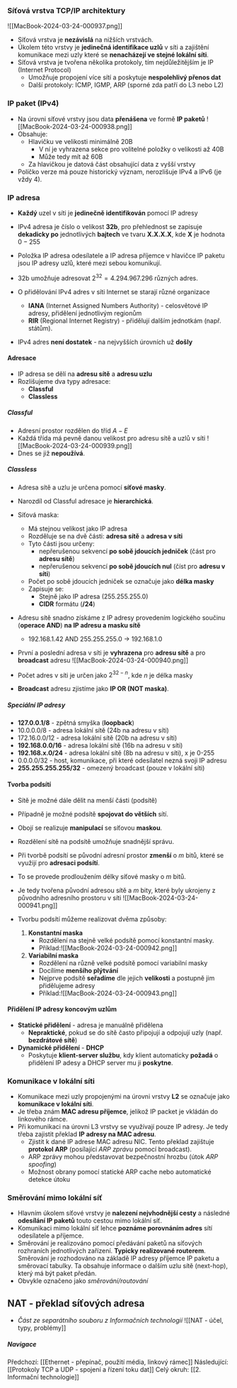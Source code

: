 ### Síťová vrstva TCP/IP architektury
![[MacBook-2024-03-24-000937.png]]
- Síťová vrstva je **nezávislá** na nižších vrstvách.
- Úkolem této vrstvy je **jedinečná identifikace uzlů** v síti a zajištění komunikace mezi uzly které se **nenacházejí ve stejné lokální síti**.
- Síťová vrstva je tvořena několika protokoly, tím nejdůležitějším je IP (Internet Protocol)
	- Umožňuje propojení více sítí a poskytuje **nespolehlivý přenos dat**
	- Další protokoly: ICMP, IGMP, ARP (sporné zda patří do L3 nebo L2)

### IP paket (IPv4)
- Na úrovni síťové vrstvy jsou data **přenášena** ve formě **IP paketů**
![[MacBook-2024-03-24-000938.png]]
- Obsahuje:
	- Hlavičku ve velikosti minimálně 20B
		- V ní je vyhrazena sekce pro volitelné položky o velikosti až 40B
		- Může tedy mít až 60B
	- Za hlavičkou je datová část obsahující data z vyšší vrstvy
- Políčko verze má pouze historický význam, nerozlišuje IPv4 a IPv6 (je vždy 4).

### IP adresa
- **Každý** uzel v síti je **jedinečně identifikován** pomocí IP adresy
- IPv4 adresa je číslo o velikost **32b**, pro přehlednost se zapisuje **dekadicky po** jednotlivých **bajtech** ve tvaru **X.X.X.X**, kde **X** je hodnota $0-255$
- Položka IP adresa odesílatele a IP adresa příjemce v hlavičce IP paketu jsou IP adresy uzlů, které mezi sebou komunikují.

- 32b umožňuje adresovat $2^{32} = 4.294.967.296$ různých adres.

- O přidělování IPv4 adres v síti Internet se starají různé organizace
	- **IANA** (Internet Assigned Numbers Authority) - celosvětové IP adresy, přidělení jednotlivým regionům
	- **RIR** (Regional Internet Registry) - přidělují dalším jednotkám (např. státům).
- IPv4 adres **není dostatek** - na nejvyšších úrovních už **došly**

#### Adresace
- IP adresa se dělí na **adresu sítě** a **adresu uzlu**
- Rozlišujeme dva typy adresace:
	- **Classful**
	- **Classless**

##### Classful
- Adresní prostor rozdělen do tříd $A-E$
- Každá třída má pevně danou velikost pro adresu sítě a uzlů v síti
  ![[MacBook-2024-03-24-000939.png]]
- Dnes se již **nepoužívá**.

##### Classless
- Adresa sítě a uzlu je určena pomocí **síťové masky**.
- Narozdíl od Classful adresace je **hierarchická**.

- Síťová maska:
	- Má stejnou velikost jako IP adresa 
	- Rozděluje se na dvě části: **adresa sítě** a **adresa v síti**
	- Tyto části jsou určeny: 
		- nepřerušenou sekvencí **po sobě jdoucích jedniček** (část pro **adresu sítě**)
		- nepřerušenou sekvencí **po sobě jdoucích nul** (číst pro **adresu v síti**)
	- Počet po sobě jdoucích jedniček se označuje jako **délka masky**
	- Zapisuje se:
		- Stejně jako IP adresa (255.255.255.0)
		- **CIDR** formátu (**/24**)

- Adresu sítě snadno získáme z IP adresy provedením logického součinu (**operace AND**) **na IP adresu a masku sítě**
	- 192.168.1.42 AND 255.255.255.0 $\rightarrow$ 192.168.1.0

- První a poslední adresa v síti je **vyhrazena** pro **adresu sítě** a pro **broadcast** adresu
![[MacBook-2024-03-24-000940.png]]

- Počet adres v síti je určen jako $2^{32-n}$, kde $n$ je délka masky
- **Broadcast** adresu zjistíme jako **IP OR (NOT maska)**.

##### Speciální IP adresy
- **127.0.0.1/8** - zpětná smyška (**loopback**)
- 10.0.0.0/8 - adresa lokální sítě (24b na adresu v síti)
- 172.16.0.0/12 - adresa lokální sítě (20b na adresu v síti)
- **192.168.0.0/16** - adresa lokální sítě (16b na adresu v síti)
- **192.168.x.0/24** - adresa lokální sítě (8b na adresu v síti), x je 0-255
- 0.0.0.0/32 - host, komunikace, při které odesílatel nezná svoji IP adresu
- **255.255.255.255/32** - omezený broadcast (pouze v lokální síti)

#### Tvorba podsítí
- Sítě je možné dále dělit na menší části (podsítě)
- Případně je možné podsítě **spojovat do větších** sítí.
- Obojí se realizuje **manipulací** se síťovou **maskou**.

- Rozdělení sítě na podsítě umožňuje snadnější správu.
- Při tvorbě podsítí se původní adresní prostor **zmenší** o $m$ bitů, které se využijí pro **adresaci podsítí**.
- To se provede prodloužením délky síťové masky o $m$ bitů.
- Je tedy tvořena původní adresou sítě a $m$ bity, které byly ukrojeny z původního adresního prostoru v síti
![[MacBook-2024-03-24-000941.png]]

- Tvorbu podsítí můžeme realizovat dvěma způsoby:
	1. **Konstantní maska**
		- Rozdělení na stejně velké podsítě pomocí konstantní masky.
		- Příklad:![[MacBook-2024-03-24-000942.png]]
	2. **Variabilní maska**
		- Rozdělení na různě velké podsítě pomocí variabilní masky
		- Docílíme **menšího plýtvání**
		- Nejprve podsítě **seřadíme** dle jejich **velikosti** a postupně jim přidělujeme adresy
		- Příklad:![[MacBook-2024-03-24-000943.png]]

#### Přidělení IP adresy koncovým uzlům
- **Statické přidělení** - adresa je manuálně přidělena
	- **Nepraktické**, pokud se do sítě často připojují a odpojují uzly (např. **bezdrátové sítě**)
- **Dynamické přidělení** - **DHCP**
	- Poskytuje **klient-server službu**, kdy klient automaticky **požadá** o přidělení IP adesy a DHCP server mu ji **poskytne**.

### Komunikace v lokální síti
- Komunikace mezi uzly propojenými na úrovni vrstvy **L2** se označuje jako **komunikace v lokální síti**.
- Je třeba znám **MAC adresu příjemce**, jelikož IP packet je vkládán do linkového rámce.
- Při komunikaci na úrovni L3 vrstvy se využívají pouze IP adresy. Je tedy třeba zajistit překlad **IP adresy na MAC adresu**.
	- Zjistit k dané IP adrese MAC adresu NIC. Tento překlad zajištuje **protokol ARP** (posílající *ARP zprávu* pomocí broadcast).
	- ARP zprávy mohou představovat bezpečnostní hrozbu (útok *ARP spoofing*)
	- Možnost obrany pomocí statické ARP cache nebo automatické detekce útoku
### Směrování mimo lokální síť
- Hlavním úkolem síťové vrstvy je **nalezení nejvhodnější cesty** a následné **odesílání IP paketů** touto cestou mimo lokální síť.
- Komunikaci mimo lokální síť lehce **poznáme porovnáním adres** sítí odesílatele a příjemce.
- Směrování je realizováno pomocí předávání paketů na síťových rozhraních jednotlivých zařízení. **Typicky realizované routerem**. Směrování je rozhodováno na základě IP adresy příjemce IP paketu a směrovací tabulky. Ta obsahuje informace o dalším uzlu sítě (next-hop), který má být paket předán.
- Obvykle označeno jako *směrování/routování*
## NAT - překlad síťových adresa
- *Část ze separátního souboru z Informačních technologií*
![[NAT - účel, typy, problémy]]

##### Navigace
Předchozí:  [[Ethernet - přepínač, použití média, linkový rámec]]
Následující: [[Protokoly TCP a UDP - spojení a řízení toku dat]]
Celý okruh: [[2. Informační technologie]]
